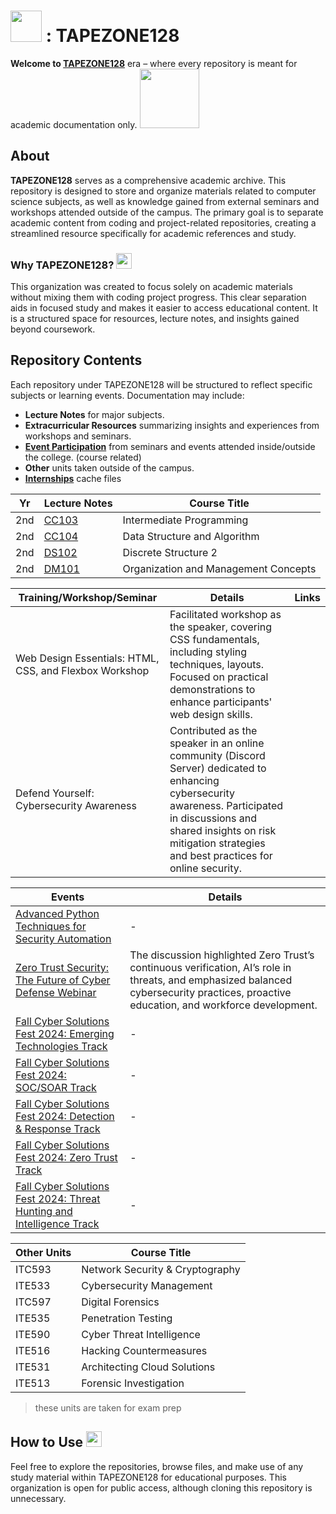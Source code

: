 # <img src="https://media.infosec.exchange/infosec.exchange/custom_emojis/images/000/029/056/original/6fb1e9cf4258bc9e.png" length="50" width="50" /> : TAPEZONE128 

**Welcome to [TAPEZONE128](https://github.com/TAPEZONE128)** era – where every repository is meant for academic documentation only. <img src="https://c.tenor.com/Ez99PJpx8PwAAAAC/tenor.gif" width="95" length="25" />

## About

**TAPEZONE128** serves as a comprehensive academic archive. This repository is designed to store and organize materials related to computer science subjects, as well as knowledge gained from external seminars and workshops attended outside of the campus. The primary goal is to separate academic content from coding and project-related repositories, creating a streamlined resource specifically for academic references and study.

### Why TAPEZONE128?  <img src="https://media.infosec.exchange/infosec.exchange/custom_emojis/images/000/170/641/static/72d670f0863a3d55.png" length="25" width="25" />

This organization was created to focus solely on academic materials without mixing them with coding project progress. This clear separation aids in focused study and makes it easier to access educational content. It is a structured space for resources, lecture notes, and insights gained beyond coursework.

## Repository Contents

Each repository under TAPEZONE128 will be structured to reflect specific subjects or learning events. Documentation may include:

- **Lecture Notes** for major subjects.
- **Extracurricular Resources** summarizing insights and experiences from workshops and seminars.
- [**Event Participation**](https://github.com/TAPEZONE128/event-participation/tree/main) from seminars and events attended inside/outside the college. (course related)
- **Other** units taken outside of the campus.
- [**Internships**](https://github.com/TAPEZONE128/internships-files) cache files

| Yr | Lecture Notes | Course Title | 
|---|-------------|-------|
| 2nd | [CC103](https://github.com/TAPEZONE128/intermediate-programming) | Intermediate Programming |  
| 2nd | [CC104](https://github.com/TAPEZONE128/data-structure-and-algorithms) | Data Structure and Algorithm |  
| 2nd | [DS102](https://github.com/TAPEZONE128/discrete-structures-ii) | Discrete Structure 2 |  
| 2nd | [DM101](https://github.com/TAPEZONE128/organization-and-management-concepts) | Organization and Management Concepts |  

| Training/Workshop/Seminar | Details | Links |
|----------|---------|-------|
| Web Design Essentials: HTML, CSS, and Flexbox Workshop | Facilitated workshop as the speaker, covering CSS fundamentals, including styling techniques, layouts. Focused on practical demonstrations to enhance participants' web design skills. | |
| Defend Yourself: Cybersecurity Awareness | Contributed as the speaker in an online community (Discord Server) dedicated to enhancing cybersecurity awareness. Participated in discussions and shared insights on risk mitigation strategies and best practices for online security. | |

| Events | Details | 
|----------|---------|
| [Advanced Python Techniques for Security Automation](https://www.sans.org/webcasts/advanced-python-techniques-for-security-automation-oct-24/) | - |
| [Zero Trust Security: The Future of Cyber Defense Webinar](https://github.com/TAPEZONE128/event-participation/blob/main/Zero%20Trust%20Security%20-%20The%20Future%20Of%20Cyber%20Defense.pdf) | The discussion highlighted Zero Trust’s continuous verification, AI’s role in threats, and emphasized balanced cybersecurity practices, proactive education, and workforce development. |
| [Fall Cyber Solutions Fest 2024: Emerging Technologies Track](https://github.com/TAPEZONE128/event-participation/tree/main/SANS%20Fall%20Cyber%20Solutions%20Fest%202024/Emerging%20Technologies%20Track) | - |
| [Fall Cyber Solutions Fest 2024: SOC/SOAR Track](https://github.com/TAPEZONE128/event-participation/tree/main/SANS%20Fall%20Cyber%20Solutions%20Fest%202024/SOC-SOAR%20Track) | - |
| [Fall Cyber Solutions Fest 2024: Detection & Response Track](https://github.com/TAPEZONE128/event-participation/tree/main/SANS%20Fall%20Cyber%20Solutions%20Fest%202024/Detection%20%26%20Response%20Track) | - |
| [Fall Cyber Solutions Fest 2024: Zero Trust Track](https://github.com/TAPEZONE128/event-participation/tree/main/SANS%20Fall%20Cyber%20Solutions%20Fest%202024/Zero%20Trust%20Track) | - |
| [Fall Cyber Solutions Fest 2024: Threat Hunting and Intelligence Track](https://github.com/TAPEZONE128/event-participation/tree/main/SANS%20Fall%20Cyber%20Solutions%20Fest%202024/Threat%20Hunting%20and%20Intelligence%20Track) | - |

| Other Units | Course Title |
|-------------|-------------|
| ITC593 | Network Security & Cryptography |
| ITE533 | Cybersecurity Management |
| ITC597 | Digital Forensics |
| ITE535 | Penetration Testing |
| ITE590 | Cyber Threat Intelligence |
| ITE516 | Hacking Countermeasures |
| ITE531 | Architecting Cloud Solutions |
| ITE513 | Forensic Investigation |

> these units are taken for exam prep


## How to Use <img src="https://media.infosec.exchange/infosec.exchange/custom_emojis/images/000/170/619/static/369c8d541ed279a6.png" length="25" width="25" />

Feel free to explore the repositories, browse files, and make use of any study material within TAPEZONE128 for educational purposes. This organization is open for public access, although cloning this repository is unnecessary.

